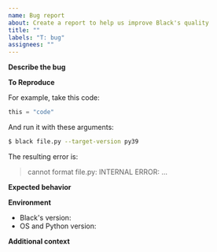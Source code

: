 ```yaml
--- 
name: Bug report 
about: Create a report to help us improve Black's quality 
title: "" 
labels: "T: bug" 
assignees: "" 
--- 
```

 
<!-- 
Please make sure that the bug is not already fixed either in newer versions or the 
current development version. To confirm this, you have three options: 
 
1. Update Black's version if a newer release exists: `pip install -U black` 
2. Use the online formatter at <https://black.vercel.app/?version=main>, which will use 
   the latest main branch. Note that the online formatter currently runs on 
   an older version of Python and may not support newer syntax, such as the 
   extended f-string syntax added in Python 3.12. 
3. Or run _Black_ on your machine: 
   - create a new virtualenv (make sure it's the same Python version); 
   - clone this repository; 
   - run `pip install -e .[d]`; 
   - run `pip install -r test_requirements.txt` 
   - make sure it's sane by running `python -m pytest`; and 
   - run `black` like you did last time. 
--> 
 
**Describe the bug** 
 
<!-- A clear and concise description of what the bug is. --> 
 
**To Reproduce** 
 
<!-- 
Minimal steps to reproduce the behavior with source code and Black's configuration. 
--> 
 
For example, take this code: 
 
```python 
this = "code" 
``` 
 
And run it with these arguments: 
 
```sh 
$ black file.py --target-version py39 
``` 
 
The resulting error is: 
 
> cannot format file.py: INTERNAL ERROR: ... 
 
**Expected behavior** 
 
<!-- A clear and concise description of what you expected to happen. --> 
 
**Environment** 
 
<!-- Please complete the following information: --> 
 
- Black's version: <!-- e.g. [main] --> 
- OS and Python version: <!-- e.g. [Linux/Python 3.7.4rc1] --> 
 
**Additional context** 
 
<!-- Add any other context about the problem here. --> 
                                                                                                                                                                                                                                                                                                                                                                                              